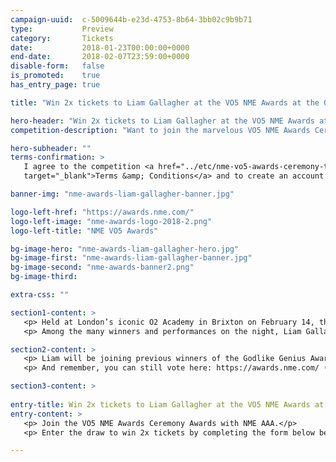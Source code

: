 ```yaml
---
campaign-uuid:  c-5009644b-e23d-4753-8b64-3bb02c9b9b71
type:           Preview
category:       Tickets
date:           2018-01-23T00:00:00+0000
end-date:       2018-02-07T23:59:00+0000
disable-form:   false
is_promoted:    true
has_entry_page: true

title: "Win 2x tickets to Liam Gallagher at the VO5 NME Awards at the O2 Academy"

hero-header: "Win 2x tickets to Liam Gallagher at the VO5 NME Awards at the O2 Academy"
competition-description: "Want to join the marvelous VO5 NME Awards Ceremony on February 14th in London (O2 Academy, Brixton)? The event is sold-out, but a lucky winner will get 2 standing stall tickets thanks to NME AAA, the All Area Access for NME readers. <br />Visit NME AAA for a chance to win by 23.59 on Wed 7th February"

hero-subheader: ""
terms-confirmation: >
   I agree to the competition <a href="../etc/nme-vo5-awards-ceremony-terms-and-conditions.pdf"
   target="_blank">Terms &amp; Conditions</a> and to create an account with NME AAA.

banner-img: "nme-awards-liam-gallagher-banner.jpg"

logo-left-href: "https://awards.nme.com/"
logo-left-image: "nme-awards-logo-2018-2.png"
logo-left-title: "NME VO5 Awards"

bg-image-hero: "nme-awards-liam-gallagher-hero.jpg"
bg-image-first: "nme-awards-liam-gallagher-banner.jpg"
bg-image-second: "nme-awards-banner2.png"
bg-image-third: 

extra-css: ""

section1-content: >
   <p> Held at London’s iconic O2 Academy in Brixton on February 14, the VO5 NME Awards 2018 will celebrate the best music of the past year. </p>
   <p> Among the many winners and performances on the night, Liam Gallagher will be closing the ceremony as this year’s recipient of the coveted Godlike Genius Award.</p>

section2-content: >
   <p> Liam will be joining previous winners of the Godlike Genius Award, including The Cure, Manic Street Preachers, Coldplay, Paul Weller, Dave Grohl, Johnny Marr and many more.</p>
   <p> And remember, you can still vote here: https://awards.nme.com/ (and get another chance to come to the ceremony on us!) </p>

section3-content: >
      
entry-title: Win 2x tickets to Liam Gallagher at the VO5 NME Awards at the O2 Academy
entry-content: >
   <p> Join the VO5 NME Awards Ceremony Awards with NME AAA.</p>
   <p> Enter the draw to win 2x tickets by completing the form below before 11.59pm on 24/01/2018. </p>

---
```


